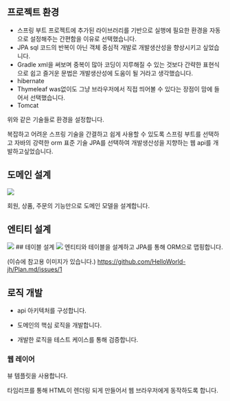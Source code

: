 ## 프로젝트 환경

- 스프링 부트
프로젝트에 추가된 라이브러리를 기반으로 실행에 필요한 환경을 자동으로 설정해주는 간편함을 이유로 선택했습니다.
- JPA
sql 코드의 반복이 아닌 객체 중심적 개발로 개발생산성을 향상시키고 싶었습니다.
- Gradle
xml을 써보며 중복이 많아 코딩이 지루해질 수 있는 것보다 간략한 표현식으로 쉽고 즐거운 문법은 개발생산성에 도움이 될 거라고 생각했습니다.
- hibernate
- Thymeleaf
 was없이도 그냥 브라우저에서 직접 띄어볼 수 있다는 장점이 맘에 들어서 선택했습니다.
- Tomcat

위와 같은 기술들로 환경을 설정합니다.

복잡하고 어려운 스프링 기술을 간결하고 쉽게 사용할 수 있도록 스프링 부트를 선택하고
자바의 강력한 orm 표준 기술 JPA를 선택하여 개발생산성을 지향하는 웹 api를 개발하고싶었습니다.



##  도메인 설계
<img src = "https://user-images.githubusercontent.com/79819812/131078127-72a7ebc2-ac41-476c-928f-fc14510b1313.png">

회원, 상품, 주문의 기능만으로 도메인 모델을 설계합니다.



##  엔티티 설계 
<img src = "https://user-images.githubusercontent.com/79819812/131078206-e3a5803a-f075-44f0-91c1-67dac9f4afed.png">
## 테이블 설계
<img src = "https://user-images.githubusercontent.com/79819812/131078230-8025dc77-5297-4f07-8ab0-821176c53f95.png">
엔티티와 테이블을 설계하고 JPA를 통해 ORM으로 맵핑합니다.

(이슈에 참고용 이미지가 있습니다.)
https://github.com/HelloWorld-jh/Plan.md/issues/1


## 로직 개발
- api 아키텍처를 구성합니다.

- 도메인의 핵심 로직을 개발합니다.

- 개발한 로직을 테스트 케이스를 통해 검증합니다.



###  웹 레이어

뷰 템플릿을 사용합니다.

타임리프를 통해 HTML이 렌더링 되게 만들어서 웹 브라우저에게 동작하도록 합니다.



